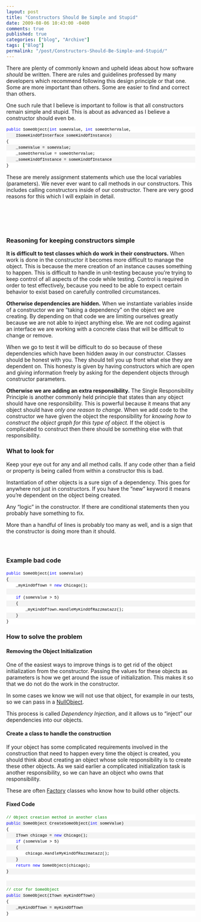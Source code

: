 ```yaml
---
layout: post
title: "Constructors Should Be Simple and Stupid"
date: 2009-08-06 10:43:00 -0400
comments: true
published: true
categories: ["blog", "Archive"]
tags: ["Blog"]
permalink: "/post/Constructors-Should-Be-Simple-and-Stupid/"
---
```

<!-- more -->



<p>There are plenty of commonly known and upheld ideas about how software <em>should</em> be written. There are rules and guidelines professed by many developers which recommend following this design principle or that one. Some are more important than others. Some are easier to find and correct than others.</p>
<p>One such rule that I believe is important to follow is that all constructors remain simple and stupid. This is about as advanced as I believe a constructor should even be.</p>
<div id="codeSnippetWrapper">
<div id="codeSnippet" style="border-style: none; padding: 0px; overflow: visible; text-align: left; line-height: 12pt; background-color: #f4f4f4; width: 100%; font-family: 'Courier New',courier,monospace; direction: ltr; color: black; font-size: 8pt;">
<pre style="border-style: none; margin: 0em; padding: 0px; overflow: visible; text-align: left; line-height: 12pt; background-color: white; width: 100%; font-family: 'Courier New',courier,monospace; direction: ltr; color: black; font-size: 8pt;"><span style="color: #0000ff;">public</span> SomeObject(<span style="color: #0000ff;">int</span> someValue, <span style="color: #0000ff;">int</span> someOtherValue, </pre>
<!--CRLF-->
<pre style="border-style: none; margin: 0em; padding: 0px; overflow: visible; text-align: left; line-height: 12pt; background-color: #f4f4f4; width: 100%; font-family: 'Courier New',courier,monospace; direction: ltr; color: black; font-size: 8pt;">    ISomeKindOfInterface someKindOfInstance)</pre>
<!--CRLF-->
<pre style="border-style: none; margin: 0em; padding: 0px; overflow: visible; text-align: left; line-height: 12pt; background-color: white; width: 100%; font-family: 'Courier New',courier,monospace; direction: ltr; color: black; font-size: 8pt;">{</pre>
<!--CRLF-->
<pre style="border-style: none; margin: 0em; padding: 0px; overflow: visible; text-align: left; line-height: 12pt; background-color: #f4f4f4; width: 100%; font-family: 'Courier New',courier,monospace; direction: ltr; color: black; font-size: 8pt;">    _someValue = someValue;</pre>
<!--CRLF-->
<pre style="border-style: none; margin: 0em; padding: 0px; overflow: visible; text-align: left; line-height: 12pt; background-color: white; width: 100%; font-family: 'Courier New',courier,monospace; direction: ltr; color: black; font-size: 8pt;">    _someOtherValue = someOtherValue;</pre>
<!--CRLF-->
<pre style="border-style: none; margin: 0em; padding: 0px; overflow: visible; text-align: left; line-height: 12pt; background-color: #f4f4f4; width: 100%; font-family: 'Courier New',courier,monospace; direction: ltr; color: black; font-size: 8pt;">    _someKindOfInstance = someKindOfInstance</pre>
<!--CRLF-->
<pre style="border-style: none; margin: 0em; padding: 0px; overflow: visible; text-align: left; line-height: 12pt; background-color: white; width: 100%; font-family: 'Courier New',courier,monospace; direction: ltr; color: black; font-size: 8pt;">}</pre>
<!--CRLF--></div>
</div>
<p>These are merely assignment statements which use the local variables (parameters). We never ever want to call methods in our constructors. This includes calling constructors inside of our constructor. There are very good reasons for this which I will explain in detail.</p>
<h3>&nbsp;</h3>
<p>&nbsp;</p>
<h3>Reasoning for keeping constructors simple</h3>
<p><strong>It is difficult to test classes which do work in their constructors.</strong> When work is done in the constructor it becomes more difficult to manage the object. This is because the mere creation of an instance causes something to happen. This is difficult to handle in unit-testing because you’re trying to keep control of all aspects of the code while testing. Control is required in order to test effectively, because you need to be able to expect certain behavior to exist based on carefully controlled circumstances.</p>
<p><strong>Otherwise dependencies are hidden.</strong> When we instantiate variables inside of a constructor we are “taking a dependency” on the object we are creating. By depending on that code we are limiting ourselves greatly because we are not able to inject anything else. We are not coding against an interface we are working with a concrete class that will be difficult to change or remove.</p>
<p>When we go to test it will be difficult to do so because of these dependencies which have been hidden away in our constructor. Classes should be honest with you. They should tell you up front what else they are dependent on. This honesty is given by having constructors which are open and giving information freely by asking for the dependent objects through constructor parameters.</p>
<p><strong>Otherwise we are adding an extra responsibility.</strong> The Single Responsibility Principle is another commonly held principle that states than any object should have one responsibility. This is powerful because it means that any object should have <em>only one reason to change</em>. When we add code to the constructor we have given the object the responsibility for <em>knowing how to construct the object graph for this type of object.</em> If the object is complicated to construct then there should be something else with that responsibility.</p>
<h3>What to look for</h3>
<p>Keep your eye out for any and all method calls. If any code other than a field or property is being called from within a constructor this is bad.</p>
<p>Instantiation of other objects is a sure sign of a dependency. This goes for anywhere not just in constructors. If you have the “new” keyword it means you’re dependent on the object being created.</p>
<p>Any “logic” in the constructor. If there are conditional statements then you probably have something to fix.</p>
<p>More than a handful of lines is probably too many as well, and is a sign that the constructor is doing more than it should.</p>
<h4>&nbsp;</h4>
<h3>Example bad code</h3>
<div id="codeSnippetWrapper">
<div id="codeSnippet" style="border-style: none; padding: 0px; overflow: visible; text-align: left; line-height: 12pt; background-color: #f4f4f4; width: 100%; font-family: 'Courier New',courier,monospace; direction: ltr; color: black; font-size: 8pt;">
<pre style="border-style: none; margin: 0em; padding: 0px; overflow: visible; text-align: left; line-height: 12pt; background-color: white; width: 100%; font-family: 'Courier New',courier,monospace; direction: ltr; color: black; font-size: 8pt;"><span style="color: #0000ff;">public</span> SomeObject(<span style="color: #0000ff;">int</span> someValue)</pre>
<!--CRLF-->
<pre style="border-style: none; margin: 0em; padding: 0px; overflow: visible; text-align: left; line-height: 12pt; background-color: #f4f4f4; width: 100%; font-family: 'Courier New',courier,monospace; direction: ltr; color: black; font-size: 8pt;">{</pre>
<!--CRLF-->
<pre style="border-style: none; margin: 0em; padding: 0px; overflow: visible; text-align: left; line-height: 12pt; background-color: white; width: 100%; font-family: 'Courier New',courier,monospace; direction: ltr; color: black; font-size: 8pt;">    _myKindOfTown = <span style="color: #0000ff;">new</span> Chicago();</pre>
<!--CRLF-->
<pre style="border-style: none; margin: 0em; padding: 0px; overflow: visible; text-align: left; line-height: 12pt; background-color: #f4f4f4; width: 100%; font-family: 'Courier New',courier,monospace; direction: ltr; color: black; font-size: 8pt;">&nbsp;</pre>
<!--CRLF-->
<pre style="border-style: none; margin: 0em; padding: 0px; overflow: visible; text-align: left; line-height: 12pt; background-color: white; width: 100%; font-family: 'Courier New',courier,monospace; direction: ltr; color: black; font-size: 8pt;">    <span style="color: #0000ff;">if</span> (someValue &gt; 5)</pre>
<!--CRLF-->
<pre style="border-style: none; margin: 0em; padding: 0px; overflow: visible; text-align: left; line-height: 12pt; background-color: #f4f4f4; width: 100%; font-family: 'Courier New',courier,monospace; direction: ltr; color: black; font-size: 8pt;">    {</pre>
<!--CRLF-->
<pre style="border-style: none; margin: 0em; padding: 0px; overflow: visible; text-align: left; line-height: 12pt; background-color: white; width: 100%; font-family: 'Courier New',courier,monospace; direction: ltr; color: black; font-size: 8pt;">        _myKindOfTown.HandleMyKindOfRazzmatazz();</pre>
<!--CRLF-->
<pre style="border-style: none; margin: 0em; padding: 0px; overflow: visible; text-align: left; line-height: 12pt; background-color: #f4f4f4; width: 100%; font-family: 'Courier New',courier,monospace; direction: ltr; color: black; font-size: 8pt;">    }</pre>
<!--CRLF-->
<pre style="border-style: none; margin: 0em; padding: 0px; overflow: visible; text-align: left; line-height: 12pt; background-color: white; width: 100%; font-family: 'Courier New',courier,monospace; direction: ltr; color: black; font-size: 8pt;">}</pre>
<!--CRLF--></div>
</div>
<h3>How to solve the problem</h3>
<h4>Removing the Object Initialization</h4>
<p>One of the easiest ways to improve things is to get rid of the object initialization from the constructor. Passing the values for these objects as parameters is how we get around the issue of initialization. This makes it so that we do not do the work in the constructor.</p>
<p>In some cases we know we will not use that object, for example in our tests, so we can pass in a <a href="http://en.wikipedia.org/wiki/Null_Object_pattern">NullObject</a>.</p>
<p>This process is called <em>Dependency Injection</em>, and it allows us to “inject” our dependencies into our objects.</p>
<h4>Create a class to handle the construction</h4>
<p>If your object has some complicated requirements involved in the construction that need to happen every time the object is created, you should think about creating an object whose sole responsibility is to create these other objects. As we said earlier a complicated initialization task is another responsibility, so we can have an object who owns that responsibility.</p>
<p>These are often <a href="http://en.wikipedia.org/wiki/Factory_pattern">Factory</a> classes who know how to build other objects.</p>
<h4>Fixed Code</h4>
<div id="codeSnippetWrapper">
<div id="codeSnippet" style="border-style: none; padding: 0px; overflow: visible; text-align: left; line-height: 12pt; background-color: #f4f4f4; width: 100%; font-family: 'Courier New',courier,monospace; direction: ltr; color: black; font-size: 8pt;">
<pre style="border-style: none; margin: 0em; padding: 0px; overflow: visible; text-align: left; line-height: 12pt; background-color: white; width: 100%; font-family: 'Courier New',courier,monospace; direction: ltr; color: black; font-size: 8pt;"><span style="color: #008000;">// Object creation method in another class</span></pre>
<!--CRLF-->
<pre style="border-style: none; margin: 0em; padding: 0px; overflow: visible; text-align: left; line-height: 12pt; background-color: #f4f4f4; width: 100%; font-family: 'Courier New',courier,monospace; direction: ltr; color: black; font-size: 8pt;"><span style="color: #0000ff;">public</span> SomeObject CreateSomeObject(<span style="color: #0000ff;">int</span> someValue)</pre>
<!--CRLF-->
<pre style="border-style: none; margin: 0em; padding: 0px; overflow: visible; text-align: left; line-height: 12pt; background-color: white; width: 100%; font-family: 'Courier New',courier,monospace; direction: ltr; color: black; font-size: 8pt;">{</pre>
<!--CRLF-->
<pre style="border-style: none; margin: 0em; padding: 0px; overflow: visible; text-align: left; line-height: 12pt; background-color: #f4f4f4; width: 100%; font-family: 'Courier New',courier,monospace; direction: ltr; color: black; font-size: 8pt;">    ITown chicago = <span style="color: #0000ff;">new</span> Chicago();</pre>
<!--CRLF-->
<pre style="border-style: none; margin: 0em; padding: 0px; overflow: visible; text-align: left; line-height: 12pt; background-color: white; width: 100%; font-family: 'Courier New',courier,monospace; direction: ltr; color: black; font-size: 8pt;">    <span style="color: #0000ff;">if</span> (someValue &gt; 5)</pre>
<!--CRLF-->
<pre style="border-style: none; margin: 0em; padding: 0px; overflow: visible; text-align: left; line-height: 12pt; background-color: #f4f4f4; width: 100%; font-family: 'Courier New',courier,monospace; direction: ltr; color: black; font-size: 8pt;">    {</pre>
<!--CRLF-->
<pre style="border-style: none; margin: 0em; padding: 0px; overflow: visible; text-align: left; line-height: 12pt; background-color: white; width: 100%; font-family: 'Courier New',courier,monospace; direction: ltr; color: black; font-size: 8pt;">        chicago.HandleMyKindOfRazzmatazz();</pre>
<!--CRLF-->
<pre style="border-style: none; margin: 0em; padding: 0px; overflow: visible; text-align: left; line-height: 12pt; background-color: #f4f4f4; width: 100%; font-family: 'Courier New',courier,monospace; direction: ltr; color: black; font-size: 8pt;">    }</pre>
<!--CRLF-->
<pre style="border-style: none; margin: 0em; padding: 0px; overflow: visible; text-align: left; line-height: 12pt; background-color: white; width: 100%; font-family: 'Courier New',courier,monospace; direction: ltr; color: black; font-size: 8pt;">    <span style="color: #0000ff;">return</span> <span style="color: #0000ff;">new</span> SomeObject(chicago);</pre>
<!--CRLF-->
<pre style="border-style: none; margin: 0em; padding: 0px; overflow: visible; text-align: left; line-height: 12pt; background-color: #f4f4f4; width: 100%; font-family: 'Courier New',courier,monospace; direction: ltr; color: black; font-size: 8pt;">}</pre>
<!--CRLF-->
<pre style="border-style: none; margin: 0em; padding: 0px; overflow: visible; text-align: left; line-height: 12pt; background-color: white; width: 100%; font-family: 'Courier New',courier,monospace; direction: ltr; color: black; font-size: 8pt;">&nbsp;</pre>
<!--CRLF-->
<pre style="border-style: none; margin: 0em; padding: 0px; overflow: visible; text-align: left; line-height: 12pt; background-color: #f4f4f4; width: 100%; font-family: 'Courier New',courier,monospace; direction: ltr; color: black; font-size: 8pt;">&nbsp;</pre>
<!--CRLF-->
<pre style="border-style: none; margin: 0em; padding: 0px; overflow: visible; text-align: left; line-height: 12pt; background-color: white; width: 100%; font-family: 'Courier New',courier,monospace; direction: ltr; color: black; font-size: 8pt;"><span style="color: #008000;">// ctor for SomeObject</span></pre>
<!--CRLF-->
<pre style="border-style: none; margin: 0em; padding: 0px; overflow: visible; text-align: left; line-height: 12pt; background-color: #f4f4f4; width: 100%; font-family: 'Courier New',courier,monospace; direction: ltr; color: black; font-size: 8pt;"><span style="color: #0000ff;">public</span> SomeObject(ITown myKindOfTown)</pre>
<!--CRLF-->
<pre style="border-style: none; margin: 0em; padding: 0px; overflow: visible; text-align: left; line-height: 12pt; background-color: white; width: 100%; font-family: 'Courier New',courier,monospace; direction: ltr; color: black; font-size: 8pt;">{</pre>
<!--CRLF-->
<pre style="border-style: none; margin: 0em; padding: 0px; overflow: visible; text-align: left; line-height: 12pt; background-color: #f4f4f4; width: 100%; font-family: 'Courier New',courier,monospace; direction: ltr; color: black; font-size: 8pt;">    _myKindOfTown = myKindOfTown</pre>
<!--CRLF-->
<pre style="border-style: none; margin: 0em; padding: 0px; overflow: visible; text-align: left; line-height: 12pt; background-color: white; width: 100%; font-family: 'Courier New',courier,monospace; direction: ltr; color: black; font-size: 8pt;">}</pre>
<!--CRLF--></div>
</div>
